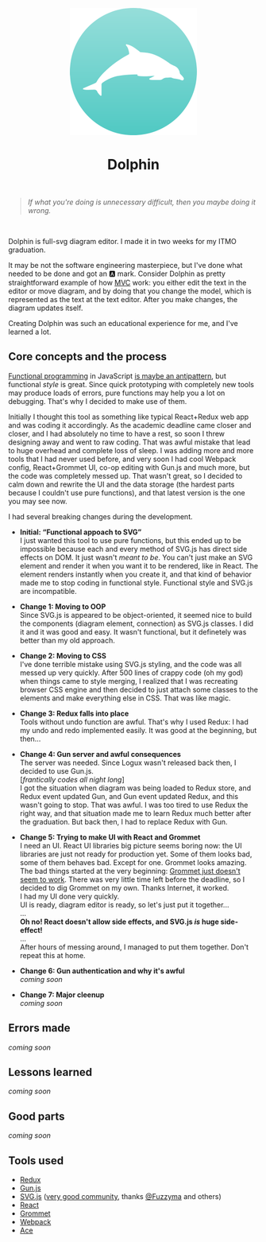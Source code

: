 <p align="center"><a href="https://dolphin.js.org" target="_blank"><img width="256" height="256" src="https://github.com/uyouthe/dolphin/blob/master/media/logo.svg"></a></p>
<p align="center"><h1 align="center">Dolphin</h1></p>

<br>

> _If what you're doing is unnecessary difficult, then you maybe doing it wrong._  

<br>

Dolphin is full-svg diagram editor. I made it in two weeks for my ITMO graduation.

It may be not the software engineering masterpiece, but I've done what needed to be done and got an 🅰 mark.
Consider Dolphin as pretty straightforward example of how [MVC](https://en.wikipedia.org/wiki/Model%E2%80%93view%E2%80%93controller) work: you either edit the text in the editor or move diagram, and by doing that you change the model, which is represented as the text at the text editor. After you make changes, the diagram updates itself.

Creating Dolphin was such an educational experience for me, and I've learned a lot.

## Core concepts and the process
[Functional programming](https://en.wikipedia.org/wiki/Functional_programming) in JavaScript [is maybe an antipattern](https://hackernoon.com/functional-programming-in-javascript-is-an-antipattern-58526819f21e), but functional _style_ is great. Since quick prototyping with completely new tools may produce loads of errors, pure functions may help you a lot on debugging. That's why I decided to make use of them.

Initially I thought this tool as something like typical React+Redux web app and was coding it accordingly. As the academic deadline came closer and closer, and I had absolutely no time to have a rest, so soon I threw designing away and went to raw coding. That was awful mistake that lead to huge overhead and complete loss of sleep. I was adding more and more tools that I had never used before, and very soon I had cool Webpack config, React+Grommet UI, co-op editing with Gun.js and much more, but the code was completely messed up. That wasn't great, so I decided to calm down and rewrite the UI and the data storage (the hardest parts because I couldn't use pure functions), and that latest version is the one you may see now.

I had several breaking changes during the development.

 - __Initial: “Functional appoach to SVG”__  
I just wanted this tool to use pure functions, but this ended up to be impossible because each and every method of SVG.js has direct side effects on DOM. It just wasn't _meant to be_. You can't just make an SVG element and render it when you want it to be rendered, like in React. The element renders instantly when you create it, and that kind of behavior made me to stop coding in functional style. Functional style and SVG.js are incompatible.

 - __Change 1: Moving to OOP__  
Since SVG.js is appeared to be object-oriented, it seemed nice to build the components (diagram element, connection) as SVG.js classes. I did it and it was good and easy. It wasn't functional, but it definetely was better than my old approach.

 - __Change 2: Moving to CSS__  
I've done terrible mistake using SVG.js styling, and the code was all messed up very quickly. After 500 lines of crappy code (oh my god) when things came to style merging, I realized that I was recreating browser CSS engine and then decided to just attach some classes to the elements and make everything else in CSS. That was like magic.

 - __Change 3: Redux falls into place__  
Tools without undo function are awful. That's why I used Redux: I had my undo and redo implemented easily. It was good at the beginning, but then...

 - __Change 4: Gun server and awful consequences__  
The server was needed. Since Logux wasn't released back then, I decided to use Gun.js.  
[_frantically codes all night long_]  
I got the situation when diagram was being loaded to Redux store, and Redux event updated Gun, and Gun event updated Redux, and this wasn't going to stop. That was awful. I was too tired to use Redux the right way, and that situation made me to learn Redux much better after the graduation. But back then, I had to replace Redux with Gun.

 - __Change 5: Trying to make UI with React and Grommet__  
I need an UI. React UI libraries big picture seems boring now: the UI libraries are just not ready for production yet. Some of them looks bad, some of them behaves bad. Except for one. Grommet looks amazing. The bad things started at the very beginning: [Grommet just doesn't seem to work](https://github.com/grommet/grommet-cli/issues/35). There was very little time left before the deadline, so I decided to dig Grommet on my own. Thanks Internet, it worked.  
I had my UI done very quickly.  
UI is ready, diagram editor is ready, so let's just put it together...  
...  
__Oh no! React doesn't allow side effects, and SVG.js _is_ huge side-effect!__   
...  
After hours of messing around, I managed to put them together. Don't repeat this at home.

 - __Change 6: Gun authentication and why it's awful__  
_coming soon_

 - __Change 7: Major cleenup__  
_coming soon_

## Errors made
_coming soon_

## Lessons learned
_coming soon_

## Good parts
_coming soon_

## Tools used
 - [Redux](http://redux.js.org/)
 - [Gun.js](http://gun.js.org/)
 - [SVG.js](http://svgjs.com/) ([very good community](https://github.com/svgdotjs/svg.js/issues/684), thanks [@Fuzzyma](https://github.com/Fuzzyma) and others)
 - [React](https://facebook.github.io/react/)
 - [Grommet](https://grommet.github.io/)
 - [Webpack](https://webpack.github.io/)
 - [Ace](https://ace.c9.io/)
